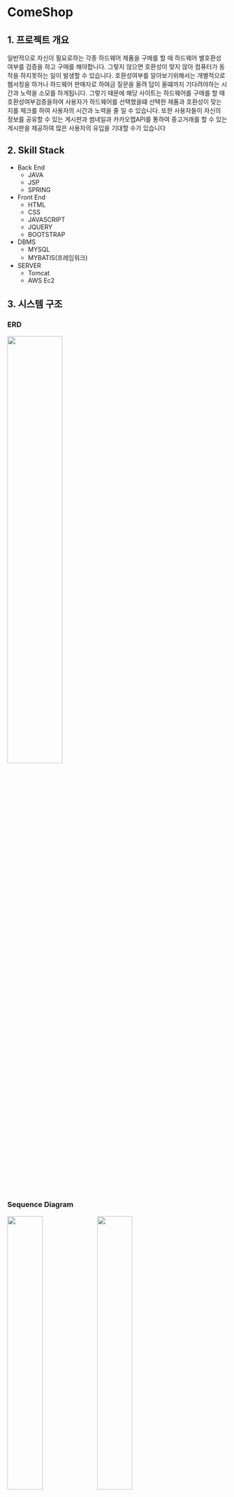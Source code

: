# ComeShop

## 1. 프로젝트 개요
일반적으로 자신이 필요로하는 각종 하드웨어 제품을 구매를 할 때 하드웨어 별호환성 여부를 검증을 하고 구매를 해야합니다. 그렇지 않으면 호환성이 맞지 않아 컴퓨터가 동작을 하지못하는 일이 발생할 수 있습니다. 호환성여부를 알아보기위해서는 개별적으로 웹서칭을 하거나 하드웨어 판매자로 하여금 질문을 올려 답이 올떄까지 기다려야하는 시간과 노력을 소모를 하게됩니다. 그렇기 때문에 해당 사이트는 하드웨어를 구매를 할 때 호환성여부검증을하여 사용자가 하드웨어를 선택했을떄 선택한 제품과 호환성이 맞는지를 체크를 하여 사용자의 시간과 노력을 줄 일 수 있습니다. 또한 사용자들이 자신의 정보를 공유할 수 있는 게시판과 썸네일과 카카오맵API를 통하여 중고거래를 할 수 있는 게시판을 제공하여 많은 사용자의 유입을 기대할 수가 있습니다

## 2. Skill Stack
* Back End 
  * JAVA
  * JSP
  * SPRING
* Front End 
  * HTML
  * CSS
  * JAVASCRIPT
  * JQUERY
  * BOOTSTRAP
* DBMS
  * MYSQL 
  * MYBATIS(프레임워크)
* SERVER 
  * Tomcat 
  * AWS Ec2
  
## 3. 시스템 구조

### ERD

<img src="https://user-images.githubusercontent.com/57570154/69493157-afa43100-0eee-11ea-92ce-40a13dc220fb.PNG" width="50%"></img>

### Sequence Diagram 

<div>
  <img src="https://user-images.githubusercontent.com/57570154/69493152-900d0880-0eee-11ea-92bc-1bd5e7cea065.PNG" width="40%"></img>
  <img src="https://user-images.githubusercontent.com/57570154/69493153-9307f900-0eee-11ea-8f2c-95c3b9f5b071.PNG" width="40%"></img>
</div>

### 프로젝트 구조도
<img src="https://user-images.githubusercontent.com/57570154/69493183-14f82200-0eef-11ea-8862-06d0d638167d.PNG" width="50%"></img>

## 4. 느낀점 
```
이번 프로젝트를 하면서 느낀점은 첫번재는 Spring 프레림워크를 사용하면서 설정을 하는것이 어려웠고 ,두번째는 개발 중간
에 메이븐을 인식 하지 못하는 에러가 발생해서 .m2를 삭제하고 다시 메이븐은 인스톨함에도 인식을 하지 못하였다. 나와 같
은 사례가 있는지 찾았는데 대부분 메이븐을 재설치 했을때 해결이 되었지만 나는 해결이 되지 않았다.  1주일은 계속 원인
을 찾으려고 했다. 그러다 찾은것은 JDK문제였다. JDK를 1.8를 사용하였는데 JDK를 삭제하고 다시 설치 해줌으로써 다시 인
식이 가능했다. 두번째는 호환성 여부를 어떻게 구현할 것 인가 였다. 여러방법으로 SQL 쿼리문을 사용했는데 순서정렬알고리
즘을 통해 최종적으로 기존의 있던 상품 목록과 마지막 상품을 나누고 마지막 상품과 비교탐색을 실시하여 검증이 실시했다. 
이방법은 좀더 효울적으로 작용시킬수 있는 알고리즘을 탐색해야된다. 

```





```
